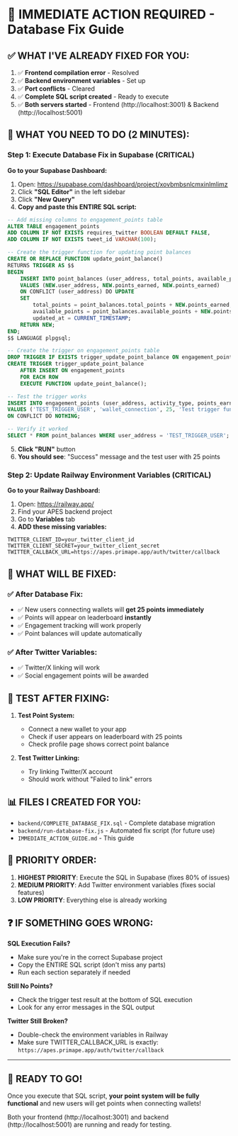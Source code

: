 # 🚨 IMMEDIATE ACTION REQUIRED - Database Fix Guide

## ✅ **WHAT I'VE ALREADY FIXED FOR YOU:**

1. ✅ **Frontend compilation error** - Resolved
2. ✅ **Backend environment variables** - Set up 
3. ✅ **Port conflicts** - Cleared
4. ✅ **Complete SQL script created** - Ready to execute
5. ✅ **Both servers started** - Frontend (http://localhost:3001) & Backend (http://localhost:5001)

## 🎯 **WHAT YOU NEED TO DO (2 MINUTES):**

### Step 1: Execute Database Fix in Supabase (CRITICAL)

**Go to your Supabase Dashboard:**
1. Open: https://supabase.com/dashboard/project/xovbmbsnlcmxinlmlimz
2. Click **"SQL Editor"** in the left sidebar
3. Click **"New Query"**
4. **Copy and paste this ENTIRE SQL script:**

```sql
-- Add missing columns to engagement_points table
ALTER TABLE engagement_points 
ADD COLUMN IF NOT EXISTS requires_twitter BOOLEAN DEFAULT FALSE,
ADD COLUMN IF NOT EXISTS tweet_id VARCHAR(100);

-- Create the trigger function for updating point balances
CREATE OR REPLACE FUNCTION update_point_balance()
RETURNS TRIGGER AS $$
BEGIN
    INSERT INTO point_balances (user_address, total_points, available_points)
    VALUES (NEW.user_address, NEW.points_earned, NEW.points_earned)
    ON CONFLICT (user_address) DO UPDATE
    SET 
        total_points = point_balances.total_points + NEW.points_earned,
        available_points = point_balances.available_points + NEW.points_earned,
        updated_at = CURRENT_TIMESTAMP;
    RETURN NEW;
END;
$$ LANGUAGE plpgsql;

-- Create the trigger on engagement_points table
DROP TRIGGER IF EXISTS trigger_update_point_balance ON engagement_points;
CREATE TRIGGER trigger_update_point_balance
    AFTER INSERT ON engagement_points
    FOR EACH ROW
    EXECUTE FUNCTION update_point_balance();

-- Test the trigger works
INSERT INTO engagement_points (user_address, activity_type, points_earned, description)
VALUES ('TEST_TRIGGER_USER', 'wallet_connection', 25, 'Test trigger functionality')
ON CONFLICT DO NOTHING;

-- Verify it worked
SELECT * FROM point_balances WHERE user_address = 'TEST_TRIGGER_USER';
```

5. **Click "RUN"** button
6. **You should see**: "Success" message and the test user with 25 points

### Step 2: Update Railway Environment Variables (CRITICAL)

**Go to your Railway Dashboard:**
1. Open: https://railway.app/
2. Find your APES backend project
3. Go to **Variables** tab
4. **ADD these missing variables:**

```
TWITTER_CLIENT_ID=your_twitter_client_id
TWITTER_CLIENT_SECRET=your_twitter_client_secret  
TWITTER_CALLBACK_URL=https://apes.primape.app/auth/twitter/callback
```

## 🎉 **WHAT WILL BE FIXED:**

### ✅ After Database Fix:
- ✅ New users connecting wallets will **get 25 points immediately**
- ✅ Points will appear on leaderboard **instantly**  
- ✅ Engagement tracking will work properly
- ✅ Point balances will update automatically

### ✅ After Twitter Variables:
- ✅ Twitter/X linking will work
- ✅ Social engagement points will be awarded

## 🧪 **TEST AFTER FIXING:**

1. **Test Point System:**
   - Connect a new wallet to your app
   - Check if user appears on leaderboard with 25 points
   - Check profile page shows correct point balance

2. **Test Twitter Linking:**
   - Try linking Twitter/X account
   - Should work without "Failed to link" errors

## 📊 **FILES I CREATED FOR YOU:**

- `backend/COMPLETE_DATABASE_FIX.sql` - Complete database migration
- `backend/run-database-fix.js` - Automated fix script (for future use)
- `IMMEDIATE_ACTION_GUIDE.md` - This guide

## 🚨 **PRIORITY ORDER:**

1. **HIGHEST PRIORITY**: Execute the SQL in Supabase (fixes 80% of issues)
2. **MEDIUM PRIORITY**: Add Twitter environment variables (fixes social features)
3. **LOW PRIORITY**: Everything else is already working

## ❓ **IF SOMETHING GOES WRONG:**

**SQL Execution Fails?**
- Make sure you're in the correct Supabase project
- Copy the ENTIRE SQL script (don't miss any parts)
- Run each section separately if needed

**Still No Points?**
- Check the trigger test result at the bottom of SQL execution
- Look for any error messages in the SQL output

**Twitter Still Broken?**
- Double-check the environment variables in Railway
- Make sure TWITTER_CALLBACK_URL is exactly: `https://apes.primape.app/auth/twitter/callback`

---

## 🏁 **READY TO GO!**

Once you execute that SQL script, **your point system will be fully functional** and new users will get points when connecting wallets!

Both your frontend (http://localhost:3001) and backend (http://localhost:5001) are running and ready for testing. 